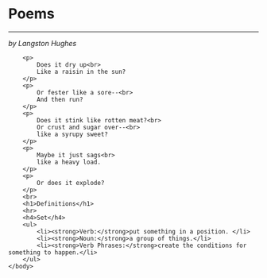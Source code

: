 <!doctype html>
<html>
    <head>
        <meta charset="utf-8">
        <title>
       Activity - Your First Web Page
        </title>
    </head>
    <body>
        <h1>Poems</h1>
        <hr>
        <p><em>by Langston Hughes</em> </p>
        
        <p>
            Does it dry up<br>
            Like a raisin in the sun?
        </p>
        <p>
            Or fester like a sore--<br>
            And then run? 
        </p>
        <p>
            Does it stink like rotten meat?<br>
            Or crust and sugar over--<br>
            like a syrupy sweet?
        </p>
        <p>
            Maybe it just sags<br>
            like a heavy load.
        </p>
        <p>
            Or does it explode?
        </p>
        <br>
        <h1>Definitions</h1>
        <hr>
        <h4>Set</h4>
        <ul>
            <li><strong>Verb:</strong>put something in a position. </li>
            <li><strong>Noun:</strong>a group of things.</li>
            <li><strong>Verb Phrases:</strong>create the conditions for something to happen.</li>
        </ul>
    </body>

</html>
